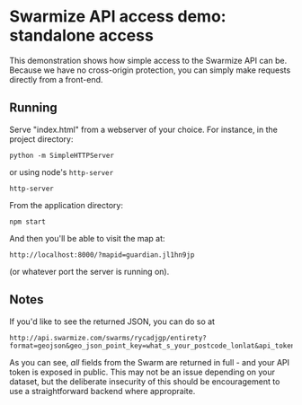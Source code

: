 # Swarmize API access demo: standalone access

This demonstration shows how simple access to the Swarmize API can be. Because we have no cross-origin protection, you can simply make requests directly from a front-end.

## Running

Serve "index.html" from a webserver of your choice. For instance, in the project directory:

	python -m SimpleHTTPServer
	
or using node's `http-server`

	http-server

From the application directory:

	npm start
	
And then you'll be able to visit the map at:

	http://localhost:8000/?mapid=guardian.jl1hn9jp
	
(or whatever port the server is running on).

## Notes
	
If you'd like to see the returned JSON, you can do so at

	http://api.swarmize.com/swarms/rycadjgp/entirety?format=geojson&geo_json_point_key=what_s_your_postcode_lonlat&api_token=663e3710c9081919

As you can see, *all* fields from the Swarm are returned in full - and your API token is exposed in public. This may not be an issue depending on your dataset, but the deliberate insecurity of this should be encouragement to use a straightforward backend where appropraite.
